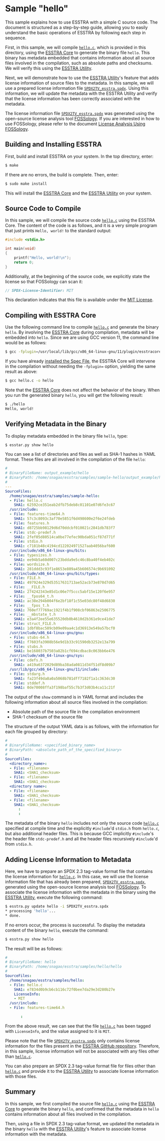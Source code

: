 # Sample "hello"

This sample explains how to use ESSTRA with a simple C source code. The
document is structured as a step-by-step guide, allowing you to easily
understand the basic operations of ESSTRA by following each step in sequence.

First, in this sample, we will compile [`hello.c`](./hello.c), which is
provided in this directory, using the [ESSTRA Core](/core/README.md) to
generate the binary file `hello`. This binary has metadata embedded that
contains information about all source files involved in the compilation, such
as absolute paths and checksums. We will verify this using the
[ESSTRA Utility](/util/README.md).

Next, we will demonstrate how to use the
[ESSTRA Utility](/util/README.md)'s feature that adds
license information of source files to the metadata.
In this sample, we will use a prepared license information file
[`SPDX2TV_esstra.spdx`](../output-examples/SPDX2TV_esstra.spdx).
Using this information, we will update the metadata with the ESSTRA
Utility and verify that the license information has been correctly associated
with the metadata.

The license information file
[`SPDX2TV_esstra.spdx`](../output-examples/SPDX2TV_esstra.spdx)
was generated using the open-source license analysis tool
[FOSSology](https://github.com/fossology/fossology).
If you are interested in how to use FOSSology, please refer to the document
[License Analysis Using FOSSology](./README_FOSSOLOGY.md).

## Building and Installing ESSTRA

First, build and install ESSTRA on your system. In the top directory, enter:

```sh
$ make
```

If there are no errors, the build is complete. Then, enter:

```sh
$ sudo make install
```

This will install the [ESSTRA Core](/core/README.md) and the
[ESSTRA Utility](/util/README.md) on your system.

## Source Code to Compile

In this sample, we will compile the source code [`hello.c`](./hello.c) using
the ESSTRA Core. The content of the code is as follows, and it is a very simple
program that just prints `Hello, world!` to the standard output:

```c
#include <stdio.h>

int main(void)
{
    printf("Hello, world!\n");
    return 0;
}
```

Additionally, at the beginning of the source code, we explicitly state the
license so that FOSSology can scan it:

```c
// SPDX-License-Identifier: MIT
```

This declaration indicates that this file is available under the
[MIT License](https://spdx.org/licenses/MIT.html).

## Compiling with ESSTRA Core

Use the following command line to compile [`hello.c`](./hello.c) and generate
the binary `hello`. By involving the [ESSTRA Core](/core/README.md)
during compilation, metadata will be embedded into `hello`.
Since we are using GCC version 11, the command line would be as follows:

```sh
$ gcc -fplugin=/usr/local/lib/gcc/x86_64-linux-gnu/11/plugin/esstracore.so hello.c -o hello
```

If you have already [installed the Spec File](/README.md#installing-spec-file),
the ESSTRA Core will intervene in the compilation without needing the
`-fplugin=` option, yielding the same result as above:

```sh
$ gcc hello.c -o hello
```

Note that the [ESSTRA Core](/core/README.md) does not affect the behavior
of the binary. When you run the generated binary `hello`, you will get the
following result:

```sh
$ ./hello
Hello, world!
```

## Verifying Metadata in the Binary

To display metadata embedded in the binary file `hello`, type:

```sh
$ esstar.py show hello
```

You can see a list of directories and files as well as SHA-1 hashes in YAML
format. These files are all involved in the compilation of the file `hello`:

```yaml
#
# BinaryFileName: output_example/hello
# BinaryPath: /home/snagao/esstra/samples/sample-hello/output_example/hello
#
---
SourceFiles:
  /home/snagao/esstra/samples/sample-hello:
  - File: hello.c
    SHA1: 62592ce351eab2dfb75deb8c01101e07d6fe3c67
  /usr/include:
  - File: features-time64.h
    SHA1: 57c3c8093c3af70e5851f6d498600e2f6e24fdeb
  - File: features.h
    SHA1: d8725bb98129d6d70ddcbf010021c2841db783f7
  - File: stdc-predef.h
    SHA1: 2fef05d80514ca0be77efec90bda051cf87d771f
  - File: stdio.h
    SHA1: c7181b48c4194cd122024971527aab4056baf600
  /usr/include/x86_64-linux-gnu/bits:
  - File: typesizes.h
    SHA1: ee94b5a60d007c23bdda9e5c46c8ba40f4eb402c
  - File: wordsize.h
    SHA1: 281ddd3c93f1e8653e809a45b606574c9b691092
  /usr/include/x86_64-linux-gnu/bits/types:
  - File: FILE.h
    SHA1: 497924e329d53517631713ae52acb73e870d7d65
  - File: __FILE.h
    SHA1: 274242343e85d1c06e7f5ccc5abf15e120f6e957
  - File: __fpos64_t.h
    SHA1: ac38e294b004f6e2bf18f1c55e03dc80f48d6830
  - File: __fpos_t.h
    SHA1: 760ef77769ac1921f4b1f908cbf06863e2506775
  - File: __mbstate_t.h
    SHA1: e3a4f2ee55e635520db0b4610d2b361e9ce41de7
  - File: struct_FILE.h
    SHA1: 1dbf8bac589cb09e09aa4c1d36913e549a57bcf0
  /usr/include/x86_64-linux-gnu/gnu:
  - File: stubs-64.h
    SHA1: f7603fa3908b56e9d1b33c91590db3252e13a799
  - File: stubs.h
    SHA1: be168037b7503a82b1cf694cdbac8c063bb6e476
  /usr/include/x86_64-linux-gnu/sys:
  - File: cdefs.h
    SHA1: a419a6372029d89ba38ada0811d34f51df8d09b7
  /usr/lib/gcc/x86_64-linux-gnu/11/include:
  - File: stdarg.h
    SHA1: fa23f49da8a0a5068b781dff7182f1a1c363dc30
  - File: stddef.h
    SHA1: 0de70008ffa3f198baf55c7b3f3d03b4ca11c21f
```

The output of the `show` command is in YAML format and includes the following
information about all source files involved in the compilation:

* Absolute path of the source file in the compilation environment
* SHA-1 checksum of the source file

The structure of the output YAML data is as follows, with the information for
each file grouped by directory:

```yaml
#
# BinaryFileName: <specified_binary_name>
# BinaryPath: <absolute_path_of_the_specified_binary>
#
SourceFiles:
  <directory_name>:
  - File: <filename>
    SHA1: <SHA1_checksum>
  - File: <filename>
    SHA1: <SHA1_checksum>
  <directory name>:
  - File: <filename>
    SHA1: <SHA1_checksum>
  - File: <filename>
    SHA1: <SHA1_checksum>
      :
      :
```

The metadata of the binary `hello` includes not only the source code
[`hello.c`](./hello.c) specified at compile time and the explicitly
`#include`'d `stdio.h` from `hello.c`, but also additional header files. This
is because GCC implicitly `#include`'s the header file `stdc-predef.h` and all
the header files recursively `#include`'d from `stdio.h`.

## Adding License Information to Metadata

Here, we have to prepare an SPDX 2.3 tag-value format file that contains the
license information for [`hello.c`](./hello.c). In this case, we will use the
license information file that has already been prepared,
[`SPDX2TV_esstra.spdx`](../output-examples/SPDX2TV_esstra.spdx),
generated using the open-source license analysis tool
[FOSSology](https://github.com/fossology/fossology).
To associate the license information with the metadata in the binary using the
[ESSTRA Utility](/util/README.md), execute the following command:

```sh
$ esstra.py update hello -i SPDX2TV_esstra.spdx
* processing 'hello'...
* done.
```

If no errors occur, the process is successful. To display the metadata content
of the binary `hello`, execute the command:

```sh
$ esstra.py show hello
```

The result will be as follows:

```yaml
#
# BinaryFileName: hello
# BinaryPath: /home/snagao/esstra/samples/hello/hello
#
SourceFiles:
  /home/snagao/esstra/samples/hello:
  - File: hello.c
    SHA1: e7834d0b9cb6cb116c72f0bee7da29e3d280b27e
    LicenseInfo:
    - MIT
  /usr/include:
  - File: features-time64.h

       :

```

From the above result, we can see that the file [`hello.c`](./hello.c) has
been tagged with `LicenseInfo`, and the value assigned to it is `MIT`.

Please note that the file
[`SPDX2TV_esstra.spdx`](../output-examples/SPDX2TV_esstra.spdx) only contains
license information for the files present in the
[ESSTRA GitHub repository](https://github.com/sony/esstra).
Therefore, in this sample, license information will not be associated with any
files other than [`hello.c`](./hello.c).

You can also prepare an SPDX 2.3 tag-value format file for files other than
[`hello.c`](./hello.c) and provide it to the
[ESSTRA Utility](/util/README.md) to associate
license information with those files.

## Summary

In this sample, we first compiled the source file [`hello.c`](./hello.c) using
the [ESSTRA Core](/core/README.md) to generate the binary `hello`, and
confirmed that the metadata in `hello` contains information about all files
involved in the compilation.

Then, using a file in SPDX 2.3 tag-value format, we updated the metadata in the
binary `hello` with the [ESSTRA Utility](/util/README.md)'s feature to
associate license information with the metadata.
